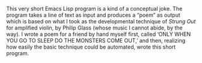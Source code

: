 This very short Emacs Lisp program is a kind of a conceptual joke. The
program takes a line of text as input and produces a “poem” as output
which is based on what I took as the developmental technique of
*Strung Out* for amplified violin, by Philip Glass (whose music I
cannot abide, by the way). I wrote a poem for a friend by hand myself
first, called ‘ONLY WHEN YOU GO TO SLEEP DO THE MONSTERS COME OUT,’
and then, realizing how easily the basic technique could be automated,
wrote this short program.
